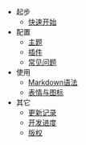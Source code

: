 * 起步
    * [快速开始](/start.md)
* 配置
    * [主题](/theme.md)
    * [插件](/plugins.md)
    * [常见问题](/Q&A.md)
* 使用
    * [Markdown语法](/markdown.md)
    * [表情与图标](/icon.md)
* 其它
    * [更新记录](/logs.md)
    * [开发进度](/progress.md)
    * [版权](/licenses.md)